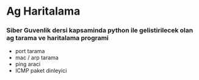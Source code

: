 # Ag Haritalama
### Siber Guvenlik dersi kapsaminda python ile gelistirilecek olan ag tarama ve haritalama programi

- port tarama 
- mac / arp  tarama
- ping araci
- ICMP paket dinleyici
